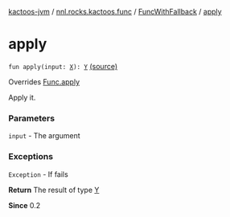 [kactoos-jvm](../../index.md) / [nnl.rocks.kactoos.func](../index.md) / [FuncWithFallback](index.md) / [apply](./apply.md)

# apply

`fun apply(input: `[`X`](index.md#X)`): `[`Y`](index.md#Y) [(source)](https://github.com/neonailol/kactoos/blob/master/kactoos-jvm/src/main/kotlin/nnl/rocks/kactoos/func/FuncWithFallback.kt#L32)

Overrides [Func.apply](../../nnl.rocks.kactoos/-func/apply.md)

Apply it.

### Parameters

`input` - The argument

### Exceptions

`Exception` - If fails

**Return**
The result of type [Y](index.md#Y)

**Since**
0.2


